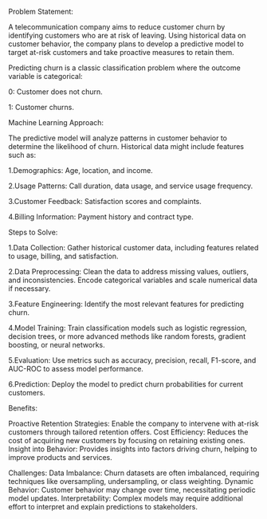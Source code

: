Problem Statement:

A telecommunication company aims to reduce customer churn by identifying customers who are at risk of leaving. Using historical data on customer behavior, the company plans to develop a predictive model to target at-risk customers and take proactive measures to retain them.

Predicting churn is a classic classification problem where the outcome variable is categorical:

0: Customer does not churn.

1: Customer churns.

Machine Learning Approach:

The predictive model will analyze patterns in customer behavior to determine the likelihood of churn. Historical data might include features such as:

1.Demographics: Age, location, and income.

2.Usage Patterns: Call duration, data usage, and service usage frequency.

3.Customer Feedback: Satisfaction scores and complaints.

4.Billing Information: Payment history and contract type.

Steps to Solve:

1.Data Collection: Gather historical customer data, including features related to usage, billing, and satisfaction.

2.Data Preprocessing: Clean the data to address missing values, outliers, and inconsistencies. Encode categorical variables and scale numerical data if necessary.

3.Feature Engineering: Identify the most relevant features for predicting churn.

4.Model Training: Train classification models such as logistic regression, decision trees, or more advanced methods like random forests, gradient boosting, or neural networks.

5.Evaluation: Use metrics such as accuracy, precision, recall, F1-score, and AUC-ROC to assess model performance.

6.Prediction: Deploy the model to predict churn probabilities for current customers.

Benefits:

Proactive Retention Strategies: Enable the company to intervene with at-risk customers through tailored retention offers.
Cost Efficiency: Reduces the cost of acquiring new customers by focusing on retaining existing ones.
Insight into Behavior: Provides insights into factors driving churn, helping to improve products and services.

Challenges:
Data Imbalance: Churn datasets are often imbalanced, requiring techniques like oversampling, undersampling, or class weighting.
Dynamic Behavior: Customer behavior may change over time, necessitating periodic model updates.
Interpretability: Complex models may require additional effort to interpret and explain predictions to stakeholders.
